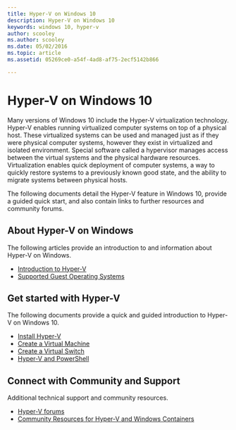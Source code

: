 ```yaml
---
title: Hyper-V on Windows 10 
description: Hyper-V on Windows 10 
keywords: windows 10, hyper-v
author: scooley
ms.author: scooley
ms.date: 05/02/2016
ms.topic: article
ms.assetid: 05269ce0-a54f-4ad8-af75-2ecf5142b866

---
```


# Hyper-V on Windows 10 

Many versions of Windows 10 include the Hyper-V virtualization technology. Hyper-V enables running virtualized computer systems on top of a physical host. These virtualized systems can be used and managed just as if they were physical computer systems, however they exist in virtualized and isolated environment. Special software called a hypervisor manages access between the virtual systems and the physical hardware resources. Virtualization enables quick deployment of computer systems, a way to quickly restore systems to a previously known good state, and the ability to migrate systems between physical hosts.

The following documents detail the Hyper-V feature in Windows 10, provide a guided quick start, and also contain links to further resources and community forums. 

## About Hyper-V on Windows
The following articles provide an introduction to and information about Hyper-V on Windows.

* [Introduction to Hyper-V](./about/index.md)
* [Supported Guest Operating Systems](about/supported-guest-os.md)

## Get started with Hyper-V
The following documents provide a quick and guided introduction to Hyper-V on Windows 10.

* [Install Hyper-V](quick-start/enable-hyper-v.md)
* [Create a Virtual Machine](quick-start/create-virtual-machine.md)
* [Create a Virtual Switch](quick-start/connect-to-network.md)
* [Hyper-V and PowerShell](quick-start/try-hyper-v-powershell.md)

## Connect with Community and Support
Additional technical support and community resources.

* [Hyper-V forums](https://social.technet.microsoft.com/Forums/windowsserver/home?forum=winserverhyperv)
* [Community Resources for Hyper-V and Windows Containers](/virtualization/community/)
